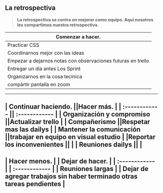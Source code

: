 La retrospectiva
---------
> **La retrospectiva se centra en mejorar como equipo. Aqui nosotros les compartimos nuestra retrospectiva**.


|Comenzar a hacer.   |
| -------------------- |
| Practicar CSS  |
|  Coordinarnos mejor con las ideas |
|Empezar a dejarnos notas con observaciones futuras en trello   |
| Entregar un dia antes Los Sprint  |
|  Organizarnos en la cosa tecinica |
|compàrtir pantalla en zoom |
------
|  Continuar haciendo. ||Hacer más.   |
| :------------ || :------------ |
| Organización y compromiso  ||Actualizar trello   |
| Compañerismo ||Respetar mas las dailys   |
 | Mantener la comunicación  ||trabajar en equipo en visual estudio |
 |Reportar los inconvenientes   || |
| Reuniones dailys  || |
----------
|  Hacer menos. |  | Dejar de hacer.  |
| :------------ | | :------------ |
|  Reuniones largas | |  Dejar de agregar trabajos sin haber terminado otras tareas pendientes |
--------
